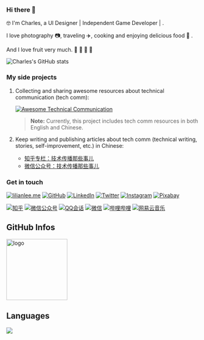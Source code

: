  ### Hi there 👋

🤓 I'm Charles, a UI Designer | Independent Game Developer | .

 I love photography 📷, traveling ✈️, cooking and enjoying delicious food 🥘 .

And I love fruit very much. 🍎 🍓 🥭 🥝

![Charles's GitHub stats](https://github-readme-stats.vercel.app/api?username=charles0122&show_icons=true&theme=tokyonight)

### My side projects

1. Collecting and sharing awesome resources about technical communication (tech comm):

   [![Awesome Technical Communication](https://github-readme-stats.vercel.app/api/pin?username=lilin90&repo=awesome-technical-communication&theme=tokyonight)](https://github.com/lilin90/awesome-technical-communication)

   > **Note:** Currently, this project includes tech comm resources in both English and Chinese.

2. Keep writing and publishing articles about tech comm (technical writing, stories, self-improvement, etc.) in Chinese:

   - [知乎专栏：技术传播那些事儿](https://www.zhihu.com/column/tc-fun)
    - [微信公众号：技术传播那些事儿](https://res.cloudinary.com/lilian-photos/image/upload/v1585391408/cover/wechat-qrcode-scan-to-follow.jpg)


### Get in touch

[![lilianlee.me](https://img.shields.io/badge/lilianlee.me-orange)](https://lilianlee.me/)
[![GitHub](https://img.shields.io/badge/GitHub-grey?logo=github)](https://github.com/lilin90)
[![LinkedIn](https://img.shields.io/badge/LinkedIn-blue?logo=linkedin)](https://www.linkedin.com/in/lilian-lee-54305777/)
[![Twitter](https://img.shields.io/badge/Twitter-white?logo=twitter)](https://twitter.com/lilianlee90/)
[![Instagram](https://img.shields.io/badge/Instagram-white?logo=instagram)](https://www.instagram.com/lilianlee.me/)
[![Pixabay](https://img.shields.io/badge/Pixabay-white?logo=pixabay)](https://pixabay.com/zh/users/lilian90-1322641/)

[![知乎](https://img.shields.io/badge/知乎-white?logo=zhihu)](https://www.zhihu.com/people/charles0122)
[![微信公众号](https://img.shields.io/badge/微信公众号-white?logo=wechat)](#)
[![QQ会话](https://img.shields.io/badge/QQ-white?logo=qq)](http://wpa.qq.com/msgrd?v=3&uin=756337520&site=qq&menu=yes)
[![微信](https://img.shields.io/badge/微信-white?logo=wechat)](http://wpa.weixin.com/msgrd?v=3&uin=charles010122&site=weixin&menu=yes)
[![哔哩哔哩](https://img.shields.io/badge/bilibili-white?logo=bilibili)](https://space.bilibili.com/223987409)
[![网易云音乐](https://img.shields.io/badge/网易云-white？logo=wangyiyun)](https://music.163.com/#/user/home?id=1331469391)

## GitHub Infos
<img src="https://github-profile-trophy.vercel.app/?username=charles0122&theme=tokyonight&column=7" alt="logo" height="160px" align="center" style="margin: auto;" />

## Languages
<a href="https://github.com/duktig666">
  <img src="https://github-readme-stats.vercel.app/api/top-langs/?username=charles0122&theme=tokyonight" />
</a>

